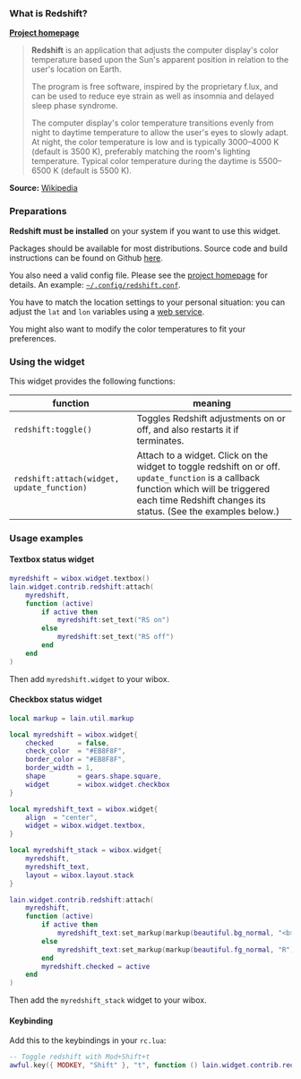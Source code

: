 ### What is Redshift? #

[**Project homepage**](http://jonls.dk/redshift/)

>**Redshift** is an application that adjusts the computer display's color temperature based upon the Sun's apparent position in relation to the user's location on Earth.
>
>The program is free software, inspired by the proprietary f.lux, and can be used to reduce eye strain as well as insomnia and delayed sleep phase syndrome.
>
>The computer display's color temperature transitions evenly from night to daytime temperature to allow the user's eyes to slowly adapt. At night, the color temperature is low and is typically 3000–4000 K (default is 3500 K), preferably matching the room's lighting temperature. Typical color temperature during the daytime is 5500–6500 K (default is 5500 K).

**Source:** [Wikipedia](https://en.wikipedia.org/wiki/Redshift_%28software%29)

### Preparations

**Redshift must be installed** on your system if you want to use this widget.

Packages should be available for most distributions. Source code and build instructions can be found on Github [here](https://github.com/jonls/redshift).

You also need a valid config file. Please see the [project homepage](http://jonls.dk/redshift/) for details. An example: [`~/.config/redshift.conf`](https://github.com/jonls/redshift/blob/master/redshift.conf.sample).

You have to match the location settings to your personal situation: you can adjust the `lat` and `lon` variables using a [web service](https://encrypted.google.com/search?q=get+latitude+and+longitude).

You might also want to modify the color temperatures to fit your preferences.

### Using the widget

This widget provides the following functions:

| function | meaning |
| --- | --- |
| `redshift:toggle()` | Toggles Redshift adjustments on or off, and also restarts it if terminates. |
| `redshift:attach(widget, update_function)` | Attach to a widget. Click on the widget to toggle redshift on or off. `update_function` is a callback function which will be triggered each time Redshift changes its status. (See the examples below.) |

### Usage examples

#### Textbox status widget

```lua
myredshift = wibox.widget.textbox()
lain.widget.contrib.redshift:attach(
    myredshift,
    function (active)
        if active then
            myredshift:set_text("RS on")
        else
            myredshift:set_text("RS off")
        end
    end
)
```

Then add `myredshift.widget` to your wibox.

#### Checkbox status widget

```lua
local markup = lain.util.markup

local myredshift = wibox.widget{
    checked      = false,
    check_color  = "#EB8F8F",
    border_color = "#EB8F8F",
    border_width = 1,
    shape        = gears.shape.square,
    widget       = wibox.widget.checkbox
}

local myredshift_text = wibox.widget{
    align  = "center",
    widget = wibox.widget.textbox,
}

local myredshift_stack = wibox.widget{
    myredshift,
    myredshift_text,
    layout = wibox.layout.stack
}

lain.widget.contrib.redshift:attach(
    myredshift,
    function (active)
        if active then
            myredshift_text:set_markup(markup(beautiful.bg_normal, "<b>R</b>"))
        else
            myredshift_text:set_markup(markup(beautiful.fg_normal, "R"))
        end
        myredshift.checked = active
    end
)
```

Then add the `myredshift_stack` widget to your wibox.

#### Keybinding

Add this to the keybindings in your `rc.lua`:
```lua
-- Toggle redshift with Mod+Shift+t
awful.key({ MODKEY, "Shift" }, "t", function () lain.widget.contrib.redshift:toggle() end),
```
